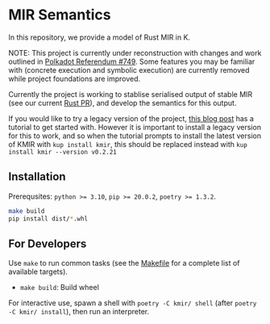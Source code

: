 # MIR Semantics

In this repository, we provide a model of Rust MIR in K.

NOTE: This project is currently under reconstruction with changes and work outlined in [Polkadot Referendum #749](https://polkadot.subsquare.io/referenda/749). Some features you may be familiar with (concrete execution and symbolic execution) are currently removed while project foundations are improved.

Currently the project is working to stablise serialised output of stable MIR (see our current [Rust PR](https://github.com/rust-lang/rust/pull/126963)), and develop the semantics for this output. 

If you would like to try a legacy version of the project, [this blog post](https://runtimeverification.com/blog/introducing-kmir) has a tutorial to get started with. However it is important to install a legacy version for this to work, and so when the tutorial prompts to install the latest version of KMIR with `kup install kmir`, this should be replaced instead with `kup install kmir --version v0.2.21`

## Installation

Prerequsites: `python >= 3.10`, `pip >= 20.0.2`, `poetry >= 1.3.2`.

```bash
make build
pip install dist/*.whl
```


## For Developers

Use `make` to run common tasks (see the [Makefile](Makefile) for a complete list of available targets).

* `make build`: Build wheel

For interactive use, spawn a shell with `poetry -C kmir/ shell` (after `poetry -C kmir/ install`), then run an interpreter.


